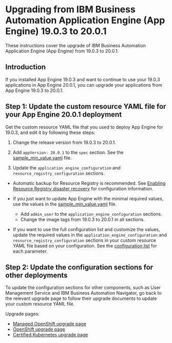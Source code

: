 # Upgrading from IBM Business Automation Application Engine (App Engine) 19.0.3 to 20.0.1 

These instructions cover the upgrade of IBM Business Automation Application Engine (App Engine) from 19.0.3 to 20.0.1.

## Introduction

If you installed App Engine 19.0.3 and want to continue to use your 19.0.3 applications in App Engine 20.0.1, you can upgrade your applications from App Engine 19.0.3 to 20.0.1.

## Step 1: Update the custom resource YAML file for your App Engine 20.0.1 deployment

Get the custom resource YAML file that you used to deploy App Engine for 19.0.3, and edit it by following these steps:

1. Change the release version from 19.0.3 to 20.0.1.

2. Add `appVersion: 20.0.1` to the `spec` section. See the [sample_min_value.yaml](configuration/sample_min_value.yaml) file.

3. Update the `application_engine_configuration` and `resource_registry_configuration` sections.
 * Automatic backup for Resource Registry is recommended. See [Enabling Resource Registry disaster recovery](https://www.ibm.com/support/knowledgecenter/SSYHZ8_20.0.x/com.ibm.dba.managing/topics/tsk_enabling_disaster_recovery.html) for configuration information.

 * If you just want to update App Engine with the minimal required values, use the values in the [sample_min_value.yaml](configuration/sample_min_value.yaml) file.
    * Add `admin_user` to the `application_engine_configuration` sections.
    * Change the image tags from 19.0.3 to 20.0.1 in all sections.

 * If you want to use the full configuration list and customize the values, update the required values in the `application_engine_configuration` and `resource_registry_configuration` sections in your custom resource YAML file based on your configuration. See the [configuration list](https://www.ibm.com/support/knowledgecenter/SSYHZ8_20.0.x/com.ibm.dba.ref/k8s_topics/ref_ae_params.html) for each parameter.

## Step 2: Update the configuration sections for other deployments

To update the configuration sections for other components, such as User Management Service and IBM Business Automation Navigator, go back to the relevant upgrade page to follow their upgrade documents to update your custom resource YAML file.

Upgrade pages:
   - [Managed OpenShift upgrade page](../platform/roks/upgrade.md)
   - [OpenShift upgrade page](../platform/ocp/upgrade.md)
   - [Certified Kubernetes upgrade page](../platform/k8s/upgrade.md)
   
